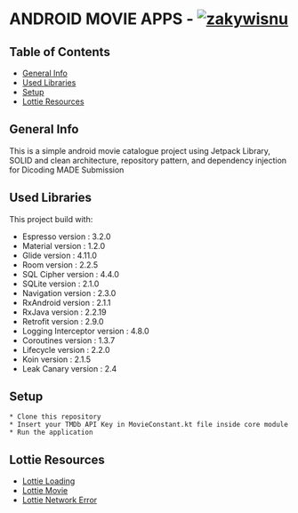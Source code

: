 # ANDROID MOVIE APPS - [![zakywisnu](https://circleci.com/gh/zakywisnu/TMDb_MADE.svg?style=shield)](https://circleci.com/gh/zakywisnu/TMDb_MADE)

## Table of Contents
* [General Info](#general-info)
* [Used Libraries](#used-libraries)
* [Setup](#setup)
* [Lottie Resources](#lottie-resources)

## General Info
This is a simple android movie catalogue project using Jetpack Library, SOLID and clean architecture, repository pattern, and dependency injection for Dicoding MADE Submission

## Used Libraries
This project build with:
* Espresso version              : 3.2.0
* Material version              : 1.2.0
* Glide version                 : 4.11.0
* Room version                  : 2.2.5
* SQL Cipher version            : 4.4.0
* SQLite version                : 2.1.0
* Navigation version            : 2.3.0
* RxAndroid version             : 2.1.1
* RxJava version                : 2.2.19
* Retrofit version              : 2.9.0
* Logging Interceptor version   : 4.8.0
* Coroutines version            : 1.3.7
* Lifecycle version             : 2.2.0
* Koin version                  : 2.1.5
* Leak Canary version           : 2.4

## Setup
```
* Clone this repository
* Insert your TMDb API Key in MovieConstant.kt file inside core module
* Run the application
```

## Lottie Resources

* [Lottie Loading](https://www.lottiefiles.com/968-loading)
* [Lottie Movie](https://www.lottiefiles.com/21837-movie-clapper-board)
* [Lottie Network Error](https://www.lottiefiles.com/3097-network-error)

